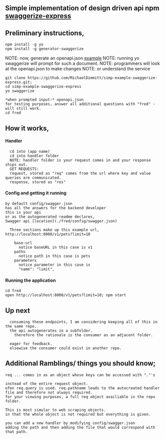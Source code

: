 ## Simple implementation of design driven api npm [swaggerize-express](https://www.npmjs.com/package/swaggerize-express)

## Preliminary instructions, 
```
npm install -g yo
npm install -g generator-swaggerize
```

NOTE: now, generate an openapi.json [example](https://raw.githubusercontent.com/wordnik/swagger-spec/master/examples/v2.0/json/petstore.json)
NOTE: running yo swaggerize will prompt for such a document.
NOTE: programmers will look at the openapi.json to make changes 
NOTE: or understand the service

```
git clone https://github.com/MichaelDimmitt/simp-example-swaggerize-express.git;
cd simp-example-swaggerize-express
yo swaggerize

*when prompted input:* openapi.json
for testing purposes, answer all additional questions with "fred" -will still work.
cd fred
```

## How it works, 

#### Handler
```
  cd into (app name)
  cd into handler folder
  NOTE: handler folder is your request comes in and your response ships out.
  GET REQUESTS:
  request, stored as "req" comes from the url where key and value queries are communicated.
  response, stored as "res" 
```

#### Config and getting it running
```
by default config/swagger.json
has all the answers for the backend developer
this is your api 
or as the autogenerated readme declares, 
Swagger api [location](./fred/config/swagger.json)

  Three sections make up this example url, http://localhost:8000/v1/pets?limit=10

    base-url
      notice baseURL in this case is v1
    paths
      notice path in this case is pets
    parameters
      notice parameter in this case is 
      "name": "limit",

```

#### Running the application
```
cd fred 
open http://localhost:8000/v1/pets?limit=10; npm start

```
## Up next
```
  consuming these endpoints, I am considering keeping all of this in the same repo.
  the api autogenerates in a subfolder. 
    therefore the rationale is the consumer as an adjacent folder.

  eager for feedback.
  elsewise the consumer could exist in another repo.
```

## Additional Ramblings/ things you should know;
```
req ... comes in as an object whose keys can be accessed with "."'s

instead of the entire request object.
ofen req.query is used. req.pathname leads to the autocreated handler file and therefore not always required.
for your viewing purposes, a full req object availiable in the repo folder.

This is most simular to web scraping objects.
in that the whole object is not required but everything is given.

you can add a new handler by modifying config/swagger.json
adding the path and then adding the file that would correspond with that path.
```
